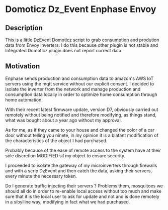 # Domoticz Dz_Event Enphase Envoy
## Description
This is a little DzEvent Domoticz script to grab consumption and prodution data from Envoy inverters.
I do this because other plugin is not stable and Integrated Domoticz plugin does not report correct data. 

## Motivation            

Enphase sends production and consumption data to amazon's AWS IoT servers using the mqtt service without our
explicit consent.
I decided to isolate the inverter from the network and manage production and consumption data locally in order
to optimize home consumption through home automation.

With their recent latest firmware update, version D7, obviously carried out remotely without being notified and
therefore modifying, as things stand, what was bought about a year ago without my approval.

As for me, as if they came to your house and changed the color of a car door without telling you ninete, in my
opinion it is a blatant modification of the characteristics of the object I had purchased.

Probably because of the ease of remote access to the system have at their sole discretion MODIFIED sil my object
to ensure security.

I proceeded to isolate the gateway of my microinverters through firewalls and with a scrip DzEvent and then catch
the data, asking their servers, every minute the necessary token.

Do I generate traffic injecting their servers ? Problems them, mosquitoes we should all do in order to re-enable
local access without too much and make sure that it is the local user to ask for update and not and is done
remotely in a sibylline way, modifying in fact what we had purchased.

